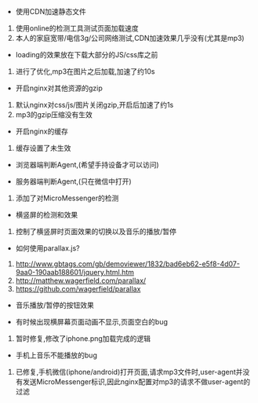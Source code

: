  - 使用CDN加速静态文件
1. 使用online的检测工具测试页面加载速度
2. 本人的家庭宽带/电信3g/公司网络测试,CDN加速效果几乎没有(尤其是mp3)

 - loading的效果放在下载大部分的JS/css库之前
1. 进行了优化,mp3在图片之后加载,加速了约10s

 - 开启nginx对其他资源的gzip
  1. 默认nginx对css/js/图片关闭gzip,开启后加速了约1s
  2. mp3的gzip压缩没有生效

 - 开启nginx的缓存
  1. 缓存设置了未生效
 
 - 浏览器端判断Agent,(希望手持设备才可以访问)

 - 服务器端判断Agent,(只在微信中打开)
  1. 添加了对MicroMessenger的检测

 - 横竖屏的检测和效果
  1. 控制了横竖屏时页面效果的切换以及音乐的播放/暂停

 - 如何使用parallax.js?
  1. http://www.gbtags.com/gb/demoviewer/1832/bad6eb62-e5f8-4d07-9aa0-190aab188601/jquery.html.htm
  2. http://matthew.wagerfield.com/parallax/
  3. https://github.com/wagerfield/parallax

 - 音乐播放/暂停的按钮效果

 - 有时候出现横屏幕页面动画不显示,页面空白的bug
  1. 暂时修复,修改了iphone.png加载完成的逻辑

 - 手机上音乐不能播放的bug
  1. 已修复,手机微信(iphone/android)打开页面,请求mp3文件时,user-agent并没有发送MicroMessenger标识,因此nginx配置对mp3的请求不做user-agent的过滤
